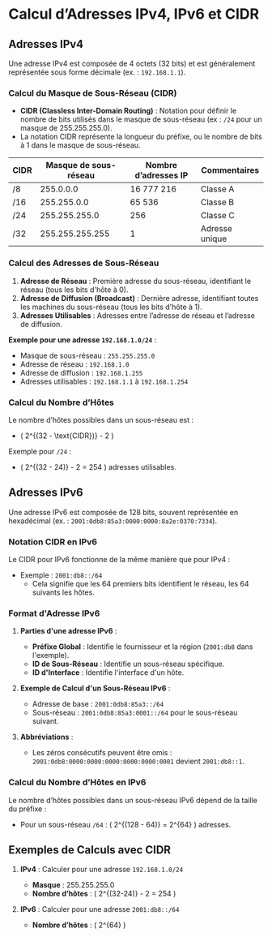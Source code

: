 # Calcul d’Adresses IPv4, IPv6 et CIDR

## Adresses IPv4

Une adresse IPv4 est composée de 4 octets (32 bits) et est généralement représentée sous forme décimale (ex. : `192.168.1.1`).

### Calcul du Masque de Sous-Réseau (CIDR)

- **CIDR (Classless Inter-Domain Routing)** : Notation pour définir le nombre de bits utilisés dans le masque de sous-réseau (ex : `/24` pour un masque de 255.255.255.0).
- La notation CIDR représente la longueur du préfixe, ou le nombre de bits à 1 dans le masque de sous-réseau.
  
| CIDR | Masque de sous-réseau     | Nombre d’adresses IP | Commentaires |
|------|----------------------------|-----------------------|--------------|
| /8   | 255.0.0.0                  | 16 777 216           | Classe A     |
| /16  | 255.255.0.0                | 65 536               | Classe B     |
| /24  | 255.255.255.0              | 256                  | Classe C     |
| /32  | 255.255.255.255            | 1                    | Adresse unique |

### Calcul des Adresses de Sous-Réseau

1. **Adresse de Réseau** : Première adresse du sous-réseau, identifiant le réseau (tous les bits d'hôte à 0).
2. **Adresse de Diffusion (Broadcast)** : Dernière adresse, identifiant toutes les machines du sous-réseau (tous les bits d'hôte à 1).
3. **Adresses Utilisables** : Adresses entre l’adresse de réseau et l’adresse de diffusion.

**Exemple pour une adresse `192.168.1.0/24`** :
- Masque de sous-réseau : `255.255.255.0`
- Adresse de réseau : `192.168.1.0`
- Adresse de diffusion : `192.168.1.255`
- Adresses utilisables : `192.168.1.1` à `192.168.1.254`

### Calcul du Nombre d’Hôtes

Le nombre d’hôtes possibles dans un sous-réseau est :  
- \( 2^{(32 - \text{CIDR})} - 2 \)
  
Exemple pour `/24` :
- \( 2^{(32 - 24)} - 2 = 254 \) adresses utilisables.

## Adresses IPv6

Une adresse IPv6 est composée de 128 bits, souvent représentée en hexadécimal (ex. : `2001:0db8:85a3:0000:0000:8a2e:0370:7334`).

### Notation CIDR en IPv6

Le CIDR pour IPv6 fonctionne de la même manière que pour IPv4 :
- Exemple : `2001:db8::/64`
  - Cela signifie que les 64 premiers bits identifient le réseau, les 64 suivants les hôtes.
  
### Format d'Adresse IPv6

1. **Parties d'une adresse IPv6** :
   - **Préfixe Global** : Identifie le fournisseur et la région (`2001:db8` dans l'exemple).
   - **ID de Sous-Réseau** : Identifie un sous-réseau spécifique.
   - **ID d'Interface** : Identifie l'interface d'un hôte.

2. **Exemple de Calcul d'un Sous-Réseau IPv6** :
   - Adresse de base : `2001:0db8:85a3::/64`
   - Sous-réseau : `2001:0db8:85a3:0001::/64` pour le sous-réseau suivant.
  
3. **Abbréviations** :
   - Les zéros consécutifs peuvent être omis : `2001:0db8:0000:0000:0000:0000:0000:0001` devient `2001:db8::1`.

### Calcul du Nombre d’Hôtes en IPv6

Le nombre d’hôtes possibles dans un sous-réseau IPv6 dépend de la taille du préfixe :
- Pour un sous-réseau `/64` : \( 2^{(128 - 64)} = 2^{64} \) adresses.

## Exemples de Calculs avec CIDR

1. **IPv4** : Calculer pour une adresse `192.168.1.0/24`  
   - **Masque** : 255.255.255.0
   - **Nombre d’hôtes** : \( 2^{(32-24)} - 2 = 254 \)

2. **IPv6** : Calculer pour une adresse `2001:db8::/64`  
   - **Nombre d’hôtes** : \( 2^{64} \)
